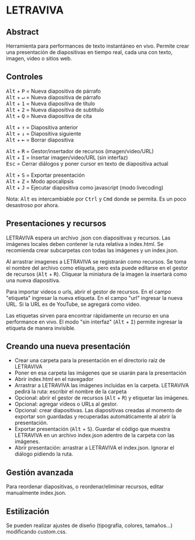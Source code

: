 # LETRAVIVA

## Abstract

Herramienta para performances de texto instantáneo en vivo. Permite crear una presentación de diapositivas en tiempo real, cada una con texto, imagen, video o sitios web.



## Controles

<kbd>Alt</kbd> + <kbd>P</kbd> = Nueva diapositiva de párrafo    
<kbd>Alt</kbd> + <kbd>↵</kbd> = Nueva diapositiva de párrafo        
<kbd>Alt</kbd> + <kbd>1</kbd> = Nueva diapositiva de título     
<kbd>Alt</kbd> + <kbd>2</kbd> = Nueva diapositiva de subtítulo          
<kbd>Alt</kbd> + <kbd>Q</kbd> = Nueva diapositiva de cita

<kbd>Alt</kbd> + <kbd>↑</kbd> = Diapositiva anterior        
<kbd>Alt</kbd> + <kbd>↓</kbd> = Diapositiva siguiente       
<kbd>Alt</kbd> + <kbd>⇤</kbd> = Borrar diapositiva      

<kbd>Alt</kbd> + <kbd>R</kbd> = Gestor/insertador de recursos (imagen/video/URL)        
<kbd>Alt</kbd> + <kbd>I</kbd> = Insertar imagen/video/URL (sin interfaz)        
<kbd>Esc</kbd> = Cerrar diálogos y poner cursor en texto de diapositiva actual

<kbd>Alt</kbd> + <kbd>S</kbd> = Exportar presentación       
<kbd>Alt</kbd> + <kbd>Z</kbd> = Modo apocalipsis        
<kbd>Alt</kbd> + <kbd>J</kbd> = Ejecutar diapositiva como javascript (modo livecoding)

Nota: <kbd>Alt</kbd> es intercambiable por <kbd>Ctrl</kbd> y <kbd>Cmd</kbd> donde se permita. Es un poco desastroso por ahora.



## Presentaciones y recursos

LETRAVIVA espera un archivo .json con diapositivas y recursos. Las imágenes locales deben contener la ruta relativa a index.html. Se recomienda crear subcarpetas con todas las imágenes y un index.json.

Al arrastrar imagenes a LETRAVIVA se registrarán como recursos. Se toma el nombre del archivo como etiqueta, pero esta puede editarse en el gestor de recursos (<kbd>Alt</kbd> + <kbd>R</kbd>). Cliquear la miniatura de la imagen la insertará como una nueva diapositiva.

Para importar videos o urls, abrir el gestor de recursos. En el campo "etiqueta" ingresar la nueva etiqueta. En el campo "url" ingresar la nueva URL. Si la URL es de YouTube, se agregará como video.

Las etiquetas sirven para encontrar rápidamente un recurso en una performance en vivo. El modo "sin interfaz" (<kbd>Alt</kbd> + <kbd>I</kbd>) permite ingresar la etiqueta de manera invisible.



## Creando una nueva presentación

 - Crear una carpeta para la presentación en el directorio raíz de LETRAVIVA
 - Poner en esa carpeta las imágenes que se usarán para la presentación
 - Abrir index.html en el navegador
 - Arrastrar a LETRAVIVA las imágenes incluidas en la carpeta. LETRAVIVA pedirá la ruta: escribir el nombre de la carpeta
 - Opcional: abrir el gestor de recursos (<kbd>Alt</kbd> + <kbd>R</kbd>) y etiquetar las imágenes.
 - Opcional: agregar videos o URLs al gestor.
 - Opcional: crear diapositivas. Las diapositivas creadas al momento de exportar son guardadas y recuperadas automáticamente al abrir la presentación.
 - Exportar presentación (<kbd>Alt</kbd> + <kbd>S</kbd>). Guardar el código que muestra LETRAVIVA en un archivo index.json adentro de la carpeta con las imágenes.
 - Abrir presentación: arrastrar a LETRAVIVA el index.json. Ignorar el diálogo pidiendo la ruta.



## Gestión avanzada

Para reordenar diapositivas, o reordenar/eliminar recursos, editar manualmente index.json.



## Estilización

Se pueden realizar ajustes de diseño (tipografía, colores, tamaños…) modificando custom.css.
